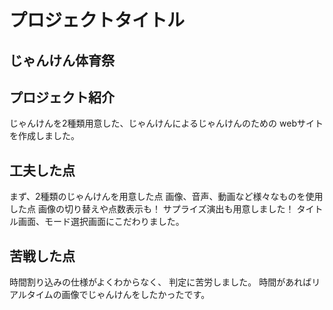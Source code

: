# プロジェクトタイトル

## じゃんけん体育祭

## プロジェクト紹介
じゃんけんを2種類用意した、じゃんけんによるじゃんけんのための
webサイトを作成しました。

## 工夫した点
まず、2種類のじゃんけんを用意した点
画像、音声、動画など様々なものを使用した点
画像の切り替えや点数表示も！
サプライズ演出も用意しました！
タイトル画面、モード選択画面にこだわりました。

## 苦戦した点
時間割り込みの仕様がよくわからなく、
判定に苦労しました。
時間があればリアルタイムの画像でじゃんけんをしたかったです。
